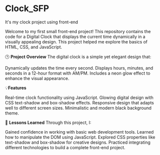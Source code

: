# Clock_SFP
It's my clock project using front-end 

Welcome to my first small front-end project! This repository contains the code for a Digital Clock that displays the current time dynamically in a visually appealing design. This project helped me explore the basics of HTML, CSS, and JavaScript.

🕒 **Project Overview**
The digital clock is a simple yet elegant design that:

Dynamically updates the time every second.
Displays hours, minutes, and seconds in a 12-hour format with AM/PM.
Includes a neon glow effect to enhance the visual appearance.

💡**Features**

Real-time clock functionality using JavaScript.
Glowing digital design with CSS text-shadow and box-shadow effects.
Responsive design that adapts well to different screen sizes.
Minimalistic and modern black background theme.

🎯 **Lessons Learned**
Through this project, I:

Gained confidence in working with basic web development tools.
Learned how to manipulate the DOM using JavaScript.
Explored CSS properties like text-shadow and box-shadow for creative designs.
Practiced integrating different technologies to build a complete front-end project.
